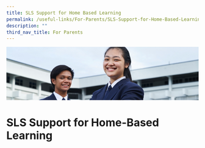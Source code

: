 ```yaml
---
title: SLS Support for Home Based Learning
permalink: /useful-links/For-Parents/SLS-Support-for-Home-Based-Learning/
description: ""
third_nav_title: For Parents
---
```

![](/images/Useful%20Links.jpg)

SLS Support for Home-Based Learning
===================================